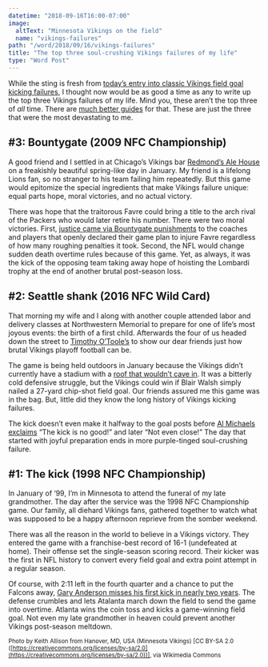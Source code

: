 ```yaml
---
datetime: "2018-09-16T16:00-07:00"
image:
  altText: "Minnesota Vikings on the field"
  name: "vikings-failures"
path: "/word/2018/09/16/vikings-failures"
title: "The top three soul-crushing Vikings failures of my life"
type: "Word Post"
---
```


While the sting is fresh from [today’s entry into classic Vikings field goal kicking failures](https://www.dailynorseman.com/2018/9/16/17867446/minnesota-vikings-green-bay-packers-play-to-29-29-tie), I thought now would be as good a time as any to write up the top three Vikings failures of my life. Mind you, these aren’t the top three of _all_ time. There are [much better guides](https://www.foxsports.com/nfl/gallery/minnesota-vikings-history-of-playoff-misery-atlanta-falcons-dallas-cowboys-oakland-raiders-011016) for that. These are just the three that were the most devastating to me.

## #3: Bountygate (2009 NFC Championship)

A good friend and I settled in at Chicago’s Vikings bar [Redmond’s Ale House](http://www.bar1events.com/redmonds/index.php) on a freakishly beautiful spring-like day in January. My friend is a lifelong Lions fan, so no stranger to his team failing him repeatedly. But this game would epitomize the special ingredients that make Vikings failure unique: equal parts hope, moral victories, and no actual victory.

There was hope that the traitorous Favre could bring a title to the arch rival of the Packers who would later retire his number. There were two moral victories. First, [justice came via Bountygate punishments](https://en.wikipedia.org/wiki/New_Orleans_Saints_bounty_scandal) to the coaches and players that openly declared their game plan to injure Favre regardless of how many roughing penalties it took. Second, the NFL would change sudden death overtime rules because of this game. Yet, as always, it was the kick of the opposing team taking away hope of hoisting the Lombardi trophy at the end of another brutal post-season loss.

## #2: Seattle shank (2016 NFC Wild Card)

That morning my wife and I along with another couple attended labor and delivery classes at Northwestern Memorial to prepare for one of life’s most joyous events: the birth of a first child. Afterwards the four of us headed down the street to [Timothy O’Toole’s](http://www.timothyotooles.com/chicago/) to show our dear friends just how brutal Vikings playoff football can be.

The game is being held outdoors in January because the Vikings didn’t currently have a stadium with a [roof that wouldn’t cave in](https://www.youtube.com/watch?v=AAyLX2hY7E0). It was a bitterly cold defensive struggle, but the Vikings could win if Blair Walsh simply nailed a 27-yard chip-shot field goal. Our friends assured me this game was in the bag. But, little did they know the long history of Vikings kicking failures.

The kick doesn’t even make it halfway to the goal posts before [Al Michaels exclaims](https://www.youtube.com/watch?v=Mb_eXyhlHaA) “The kick is no good!” and later “Not even close!” The day that started with joyful preparation ends in more purple-tinged soul-crushing failure. 

## #1: The kick (1998 NFC Championship)

In January of ‘99, I’m in Minnesota to attend the funeral of my late grandmother. The day after the service was the 1998 NFC Championship game. Our family, all diehard Vikings fans, gathered together to watch what was supposed to be a happy afternoon reprieve from the somber weekend.

There was all the reason in the world to believe in a Vikings victory. They entered the game with a franchise-best record of 16-1 (undefeated at home). Their offense set the single-season scoring record. Their kicker was the first in NFL history to convert every field goal and extra point attempt in a regular season.

Of course, with 2:11 left in the fourth quarter and a chance to put the Falcons away, [Gary Anderson misses his first kick in nearly two years](http://www.nfl.com/videos/nfl-videos/0ap3000000497721/Gary-Anderson-misses-field-goal). The defense crumbles and lets Atalanta march down the field to send the game into overtime. Atlanta wins the coin toss and kicks a game-winning field goal. Not even my late grandmother in heaven could prevent another Vikings post-season meltdown.

<small>Photo by Keith Allison from Hanover, MD, USA (Minnesota Vikings) [CC BY-SA 2.0 ([https://creativecommons.org/licenses/by-sa/2.0](https://creativecommons.org/licenses/by-sa/2.0))], via Wikimedia Commons</small>
